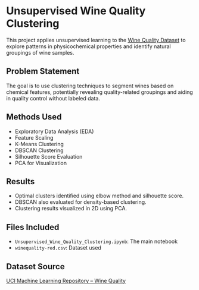 # Unsupervised Wine Quality Clustering

This project applies unsupervised learning to the [Wine Quality Dataset](https://archive.ics.uci.edu/ml/datasets/Wine+Quality) to explore patterns in physicochemical properties and identify natural groupings of wine samples.

## Problem Statement
The goal is to use clustering techniques to segment wines based on chemical features, potentially revealing quality-related groupings and aiding in quality control without labeled data.

## Methods Used
- Exploratory Data Analysis (EDA)
- Feature Scaling
- K-Means Clustering
- DBSCAN Clustering
- Silhouette Score Evaluation
- PCA for Visualization

## Results
- Optimal clusters identified using elbow method and silhouette score.
- DBSCAN also evaluated for density-based clustering.
- Clustering results visualized in 2D using PCA.

## Files Included
- `Unsupervised_Wine_Quality_Clustering.ipynb`: The main notebook
- `winequality-red.csv`: Dataset used

## Dataset Source
[UCI Machine Learning Repository – Wine Quality](https://archive.ics.uci.edu/ml/datasets/Wine+Quality)
